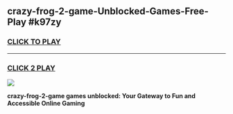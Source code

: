 
## crazy-frog-2-game-Unblocked-Games-Free-Play #k97zy
<h3>
<a href="https://us.freeplayer.one?title=crazy-frog-2-game&ref=9M">CLICK TO PLAY</a></h3>
<hr>

<h3>
<a href="https://us.freeplayer.one?title=crazy-frog-2-game&ref=9M">CLICK 2 PLAY</a>
  
</h3>

<a href="https://us.freeplayer.one?title=crazy-frog-2-game&ref=9M"><img src="https://clearcache.store/games.png"></a>


**crazy-frog-2-game games unblocked: Your Gateway to Fun and Accessible Online Gaming**
